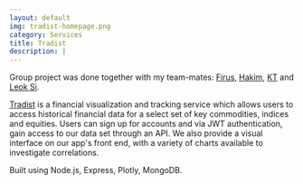 ```yaml
---
layout: default
img: tradist-homepage.png
category: Services
title: Tradist
description: |
---
```

Group project was done together with my team-mates: [Firus](https://github.com/firusfaizal), [Hakim](https://github.com/hakimishere), [KT]() and [Leok Si](https://github.com/leokleok).

[Tradist](https://github.com/K2GFA/Tradist) is a financial visualization and tracking service which allows users to access historical financial data for a select set of key commodities, indices and equities. Users can sign up for accounts and via JWT authentication, gain access to our data set through an API. We also provide a visual interface on our app's front end, with a variety of charts available to investigate correlations.

Built using Node.js, Express, Plotly, MongoDB.
